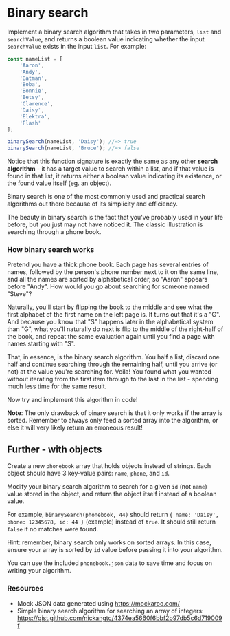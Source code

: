 # Binary search

Implement a binary search algorithm that takes in two parameters, `list` and `searchValue`, and returns a boolean value indicating whether the input `searchValue` exists in the input `list`. For example:

```js
const nameList = [
    'Aaron',
    'Andy',
    'Batman',
    'Boba',
    'Bonnie',
    'Betsy',
    'Clarence',
    'Daisy',
    'Elektra',
    'Flash'
];

binarySearch(nameList, 'Daisy'); //=> true
binarySearch(nameList, 'Bruce'); //=> false
```

Notice that this function signature is exactly the same as any other __search algorithm__ - it has a target value to search within a list, and if that value is found in that list, it returns either a boolean value indicating its existence, or the found value itself (eg. an object).

Binary search is one of the most commonly used and practical search algorithms out there because of its simplicity and efficiency.

The beauty in binary search is the fact that you've probably used in your life before, but you just may not have noticed it. The classic illustration is searching through a phone book.

### How binary search works

Pretend you have a thick phone book. Each page has several entries of names, followed by the person's phone number next to it on the same line, and all the names are sorted by alphabetical order, so "Aaron" appears before "Andy". How would you go about searching for someone named "Steve"?

Naturally, you'll start by flipping the book to the middle and see what the first alphabet of the first name on the left page is. It turns out that it's a "G". And because you know that "S" happens later in the alphabetical system than "G", what you'll naturally do next is flip to the middle of the right-half of the book, and repeat the same evaluation again until you find a page with names starting with "S". 

That, in essence, is the binary search algorithm. You half a list, discard one half and continue searching through the remaining half, until you arrive (or not) at the value you're searching for. Voila! You found what you wanted without iterating from the first item through to the last in the list - spending much less time for the same result.

Now try and implement this algorithm in code!

__Note__: The only drawback of binary search is that it only works if the array is sorted. Remember to always only feed a sorted array into the algorithm, or else it will very likely return an erroneous result!

## Further - with objects

Create a new `phonebook` array that holds objects instead of strings. Each object should have 3 key-value pairs: `name`, `phone`, and `id`.

Modify your binary search algorithm to search for a given `id` (not `name`) value stored in the object, and return the object itself instead of a boolean value.

For example, `binarySearch(phonebook, 44)` should return `{ name: 'Daisy', phone: 12345678, id: 44 }` (example) instead of `true`. It should still return `false` if no matches were found.

Hint: remember, binary search only works on sorted arrays. In this case, ensure your array is sorted by `id` value before passing it into your algorithm.

You can use the included `phonebook.json` data to save time and focus on writing your algorithm.

### Resources

- Mock JSON data generated using https://mockaroo.com/
- Simple binary search algorithm for searching an array of integers: https://gist.github.com/nickangtc/4374ea5660f6bbf2b97db5c6d719009f
